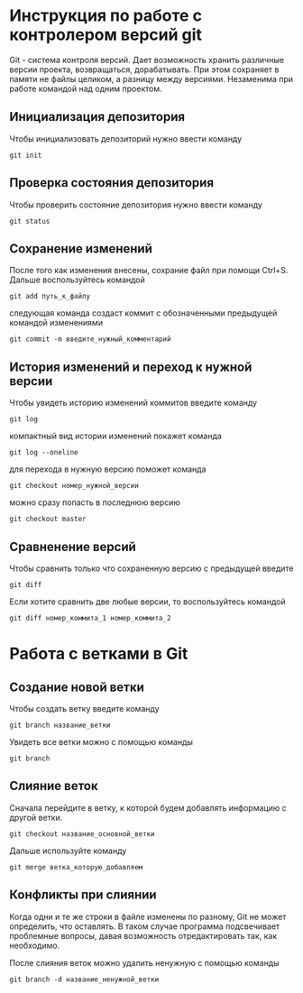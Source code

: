 # Инструкция по работе с контролером версий git


Git - система контроля версий. Дает возможность хранить различные версии проекта, возвращаться, дорабатывать. При этом сохраняет в памяти не файлы целиком, а разницу между версиями. Незаменима при работе командой над одним проектом. 

## Инициализация депозитория

Чтобы инициализовать депозиторий нужно ввести команду 

    git init

## Проверка состояния депозитория

Чтобы проверить состояние депозитория нужно ввести команду

    git status


## Сохранение изменений

После того как изменения внесены, сохрание файл при помощи Ctrl+S. Дальше воспользуйтесь командой

    git add путь_к_файлу

следующая команда создаст коммит с обозначенными предыдущей командой изменениями

    git commit -m введите_нужный_комментарий

## История изменений и переход к нужной версии

Чтобы увидеть историю изменений коммитов введите команду

    git log

компактный вид истории изменений покажет команда

    git log --oneline

для перехода в нужную версию поможет команда

    git checkout номер_нужной_версии

можно сразу попасть в последнюю версию

    git checkout master
## Сравненение версий

Чтобы сравнить только что сохраненную версию с предыдущей введите

    git diff

Если хотите сравнить две любые версии, то воспользуйтесь командой

    git diff номер_коммита_1 номер_коммита_2

# Работа с ветками в Git
## Создание новой ветки
Чтобы создать ветку введите команду

    git branch название_ветки

Увидеть все ветки можно с помощью команды

    git branch

## Слияние веток

Сначала перейдите в ветку, к которой будем добавлять информацию с другой ветки. 

    git checkout название_основной_ветки

Дальше используйте команду

    git merge ветка_которую_добавляем
    
## Конфликты при слиянии

Когда одни и те же строки в файле изменены по разному, Git не может определить, что оставлять. В таком случае программа подсвечивает проблемные вопросы, давая возможность отредактировать так, как необходимо. 

После слияния веток можно удалить ненужную с помощью команды

    git branch -d название_ненужной_ветки

